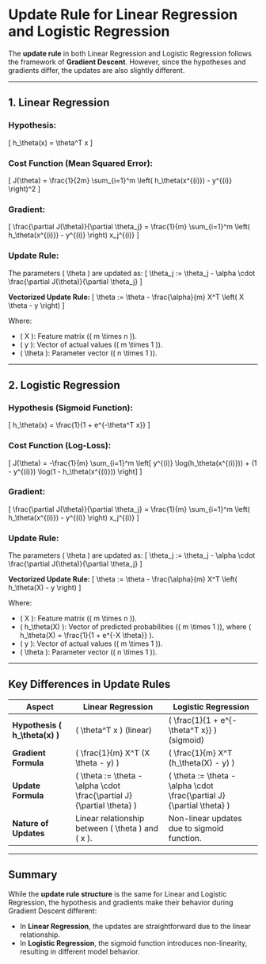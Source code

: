 # Update Rule for Linear Regression and Logistic Regression

The **update rule** in both Linear Regression and Logistic Regression follows the framework of **Gradient Descent**. However, since the hypotheses and gradients differ, the updates are also slightly different.

---

## 1. Linear Regression

### Hypothesis:
\[
h_\theta(x) = \theta^T x
\]

### Cost Function (Mean Squared Error):
\[
J(\theta) = \frac{1}{2m} \sum_{i=1}^m \left( h_\theta(x^{(i)}) - y^{(i)} \right)^2
\]

### Gradient:
\[
\frac{\partial J(\theta)}{\partial \theta_j} = \frac{1}{m} \sum_{i=1}^m \left( h_\theta(x^{(i)}) - y^{(i)} \right) x_j^{(i)}
\]

### Update Rule:
The parameters \( \theta \) are updated as:
\[
\theta_j := \theta_j - \alpha \cdot \frac{\partial J(\theta)}{\partial \theta_j}
\]

**Vectorized Update Rule:**
\[
\theta := \theta - \frac{\alpha}{m} X^T \left( X \theta - y \right)
\]

Where:
- \( X \): Feature matrix (\( m \times n \)).
- \( y \): Vector of actual values (\( m \times 1 \)).
- \( \theta \): Parameter vector (\( n \times 1 \)).

---

## 2. Logistic Regression

### Hypothesis (Sigmoid Function):
\[
h_\theta(x) = \frac{1}{1 + e^{-\theta^T x}}
\]

### Cost Function (Log-Loss):
\[
J(\theta) = -\frac{1}{m} \sum_{i=1}^m \left[ y^{(i)} \log(h_\theta(x^{(i)})) + (1 - y^{(i)}) \log(1 - h_\theta(x^{(i)})) \right]
\]

### Gradient:
\[
\frac{\partial J(\theta)}{\partial \theta_j} = \frac{1}{m} \sum_{i=1}^m \left( h_\theta(x^{(i)}) - y^{(i)} \right) x_j^{(i)}
\]

### Update Rule:
The parameters \( \theta \) are updated as:
\[
\theta_j := \theta_j - \alpha \cdot \frac{\partial J(\theta)}{\partial \theta_j}
\]

**Vectorized Update Rule:**
\[
\theta := \theta - \frac{\alpha}{m} X^T \left( h_\theta(X) - y \right)
\]

Where:
- \( X \): Feature matrix (\( m \times n \)).
- \( h_\theta(X) \): Vector of predicted probabilities (\( m \times 1 \)), where \( h_\theta(X) = \frac{1}{1 + e^{-X \theta}} \).
- \( y \): Vector of actual values (\( m \times 1 \)).
- \( \theta \): Parameter vector (\( n \times 1 \)).

---

## Key Differences in Update Rules

| **Aspect**                | **Linear Regression**                                     | **Logistic Regression**                                 |
|---------------------------|----------------------------------------------------------|-------------------------------------------------------|
| **Hypothesis \( h_\theta(x) \)** | \( \theta^T x \) (linear)                             | \( \frac{1}{1 + e^{-\theta^T x}} \) (sigmoid)          |
| **Gradient Formula**      | \( \frac{1}{m} X^T (X \theta - y) \)                     | \( \frac{1}{m} X^T (h_\theta(X) - y) \)               |
| **Update Formula**        | \( \theta := \theta - \alpha \cdot \frac{\partial J}{\partial \theta} \) | \( \theta := \theta - \alpha \cdot \frac{\partial J}{\partial \theta} \) |
| **Nature of Updates**     | Linear relationship between \( \theta \) and \( x \).    | Non-linear updates due to sigmoid function.           |

---

## Summary

While the **update rule structure** is the same for Linear and Logistic Regression, the hypothesis and gradients make their behavior during Gradient Descent different:

- In **Linear Regression**, the updates are straightforward due to the linear relationship.
- In **Logistic Regression**, the sigmoid function introduces non-linearity, resulting in different model behavior.
